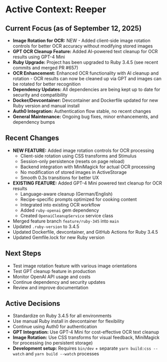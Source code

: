 # Active Context: Reeper

## Current Focus (as of September 12, 2025)

- **Image Rotation for OCR:** NEW - Added client-side image rotation controls for better OCR accuracy without modifying stored images
- **GPT OCR Cleanup Feature:** Added AI-powered text cleanup for OCR results using GPT-4 Mini
- **Ruby Upgrade:** Project has been upgraded to Ruby 3.4.5 (see recent commits and merged PR #657)
- **OCR Enhancement:** Enhanced OCR functionality with AI cleanup and rotation - OCR results can now be cleaned up via GPT and images can be rotated for better recognition
- **Dependency Updates:** All dependencies are being kept up to date for security and compatibility
- **Docker/Devcontainer:** Devcontainer and Dockerfile updated for new Ruby version and manual install
- **Auth0 Integration:** Authentication flow stable, no recent changes
- **General Maintenance:** Ongoing bug fixes, minor enhancements, and dependency bumps

## Recent Changes

- **NEW FEATURE:** Added image rotation controls for OCR processing
  - Client-side rotation using CSS transforms and Stimulus
  - Session-only persistence (resets on page reload)
  - Backend integration with MiniMagick for actual OCR processing
  - No modification of stored images in ActiveStorage
  - Smooth 0.3s transitions for better UX
- **EXISTING FEATURE:** Added GPT-4 Mini powered text cleanup for OCR results
  - Language-aware cleanup (German/English)
  - Recipe-specific prompts optimized for cooking content
  - Integrated into existing OCR workflow
  - Added `ruby-openai` gem dependency
  - Created `OpenaiCleanupService` service class
- Merged feature branch `feature/ruby-345` into `main`
- Updated `.ruby-version` to 3.4.5
- Updated Dockerfile, devcontainer, and GitHub Actions for Ruby 3.4.5
- Updated Gemfile.lock for new Ruby version

## Next Steps

- Test image rotation feature with various image orientations
- Test GPT cleanup feature in production
- Monitor OpenAI API usage and costs
- Continue dependency and security updates
- Review and improve documentation

## Active Decisions

- Standardize on Ruby 3.4.5 for all environments
- Use manual Ruby install in devcontainer for flexibility
- Continue using Auth0 for authentication
- **GPT Integration:** Use GPT-4 Mini for cost-effective OCR text cleanup
- **Image Rotation:** Use CSS transforms for visual feedback, MiniMagick for processing (no persistent storage)
- **Development setup:** Requires `bin/dev` + separate `yarn build:css --watch` and `yarn build --watch` processes
